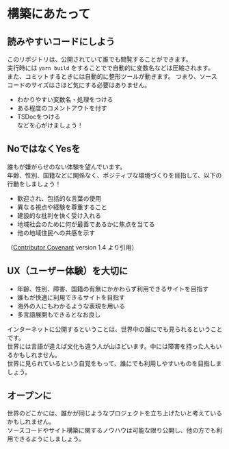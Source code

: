 # 構築にあたって

## 読みやすいコードにしよう
このリポジトリは、公開されていて誰でも閲覧することができます。<br>
実行時には `yarn build` をすることでで自動的に変数名などは圧縮されます。<br>
また、コミットするときには自動的に整形ツールが動きます。
つまり、ソースコードのサイズはさほど気にする必要はありません。

 - わかりやすい変数名・処理をつける
 - ある程度のコメントアウトを付す
 - TSDocをつける
<br>などを心がけましょう！

## NoではなくYesを
誰もが嫌がらせのない体験を望んでいます。<br>
年齢、性別、国籍などに関係なく、ポジティブな環境づくりを目指して、以下の行動をしましょう！
 - 歓迎され、包括的な言葉の使用
 - 異なる視点や経験を尊重すること
 - 建設的な批判を快く受け入れる
 - 地域社会のために何が最善であるかに焦点を当てる
 - 他の地域住民への共感を示す

（[Contributor Covenant](https://www.contributor-covenant.org/version/1/4/code-of-conduct.html) version 1.4 より引用）

## UX（ユーザー体験）を大切に
 - 年齢、性別、障害、国籍の有無にかかわらず利用できるサイトを目指す
 - 誰もが快適に利用できるサイトを目指す
 - 海外の人にもわかるような表現を用いる
 - 多言語展開もできるとなお良し

インターネットに公開するということは、世界中の誰にでも見られるということです。<br>
世界には言語が違えば文化も違う人が山ほどいます。中には障害を持った人もいるかもしれません。<br>
世界に見られているという自覚をもって、誰にでも利用しやすいものを目指しましょう。

## オープンに
世界のどこかには、誰かが同じようなプロジェクトを立ち上げたいと考えているかもしれません。<br>
ソースコードやサイト構築に関するノウハウは可能な限り公開し、他の方でも利用できるようにしましょう。